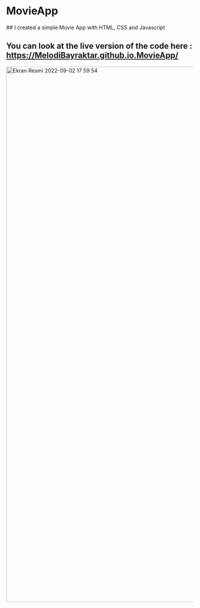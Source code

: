 # MovieApp
## I created a simple Movie App with HTML, CSS and Javascript
## You can look at the live version of the code here : https://MelodiBayraktar.github.io.MovieApp/
<img width="1440" alt="Ekran Resmi 2022-09-02 17 59 54" src="https://user-images.githubusercontent.com/101207246/188200637-e3e859be-e42a-4899-bd42-38d3ef0424b3.png">
